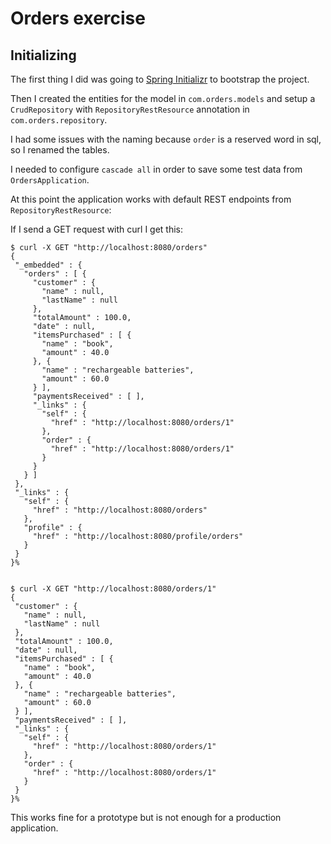 # Orders exercise

## Initializing

The first thing I did was going to [Spring Initializr](https://start.spring.io/) to bootstrap the project.

Then I created the entities for the model in `com.orders.models` and setup a `CrudRepository` with `RepositoryRestResource` annotation in `com.orders.repository`.

I had some issues with the naming because `order` is a reserved word in sql, so I renamed the tables.

I needed to configure `cascade all` in order to save some test data from `OrdersApplication`.

At this point the application works with default REST endpoints from `RepositoryRestResource`:

If I send a GET request with curl I get this:

```
$ curl -X GET "http://localhost:8080/orders"
{
 "_embedded" : {
   "orders" : [ {
     "customer" : {
       "name" : null,
       "lastName" : null
     },
     "totalAmount" : 100.0,
     "date" : null,
     "itemsPurchased" : [ {
       "name" : "book",
       "amount" : 40.0
     }, {
       "name" : "rechargeable batteries",
       "amount" : 60.0
     } ],
     "paymentsReceived" : [ ],
     "_links" : {
       "self" : {
         "href" : "http://localhost:8080/orders/1"
       },
       "order" : {
         "href" : "http://localhost:8080/orders/1"
       }
     }
   } ]
 },
 "_links" : {
   "self" : {
     "href" : "http://localhost:8080/orders"
   },
   "profile" : {
     "href" : "http://localhost:8080/profile/orders"
   }
 }
}%


$ curl -X GET "http://localhost:8080/orders/1"
{
 "customer" : {
   "name" : null,
   "lastName" : null
 },
 "totalAmount" : 100.0,
 "date" : null,
 "itemsPurchased" : [ {
   "name" : "book",
   "amount" : 40.0
 }, {
   "name" : "rechargeable batteries",
   "amount" : 60.0
 } ],
 "paymentsReceived" : [ ],
 "_links" : {
   "self" : {
     "href" : "http://localhost:8080/orders/1"
   },
   "order" : {
     "href" : "http://localhost:8080/orders/1"
   }
 }
}%
```

This works fine for a prototype but is not enough for a production application.